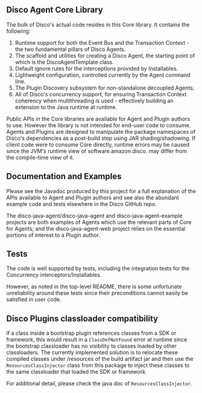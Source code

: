 ## Disco Agent Core Library

The bulk of Disco's actual code resides in this Core library. It contains the following:
 
1. Runtime support for both the Event Bus and the Transaction Context - the two fundamental pillars of Disco Agents.
1. The scaffold and utilities for creating a Disco Agent, the starting point of which is the DiscoAgentTemplate class.
1. Default ignore rules for the interceptions provided by Installables.
1. Lightweight configuration, controlled currently by the Agent command line.
1. The Plugin Discovery subsystem for non-standalone decoupled Agents.
1. All of Disco's concurrency support, for ensuring Transaction Context coherency when multithreading is
used - effectively building an extension to the Java runtime at runtime.

Public APIs in the Core libraries are available for Agent and Plugin authors to use. However the library
is not intended for end-user code to consume. Agents and Plugins are designed to manipulate the package namespaces
of Disco's dependencies as a post-build step using JAR shading/shadowing. If client code were to consume Core
directly, runtime errors may be caused since the JVM's runtime view of software.amazon.disco.<something> may differ
from the compile-time view of it.

## Documentation and Examples

Please see the Javadoc produced by this project for a full explanation of the APIs
available to Agent and Plugin authors and see also the abundant example code and tests
elsewhere in the Disco GitHub repo.

The disco-java-agent/disco-java-agent and disco-java-agent-example projects
are both examples of Agents which use the relevant parts of Core for Agents; and
the disco-java-agent-web project relies on the essential portions of interest to a Plugin author.

## Tests

The code is well supported by tests, including the integration tests for the Concurrency interceptors/Installables.

However, as noted in the top-level README, there is some unfortunate unreliability around these tests since their
preconditions cannot easily be satisfied in user code.

## Disco Plugins classloader compatibility
If a class inside a bootstrap plugin references classes from a SDK or framework, this would result in a `ClassDefNotFound` error at runtime 
since the bootstrap classloader has no visibility to classes loaded by other classloaders. The currently implemented solution is to relocate these
compiled classes under /resources of the build artifact jar and then use the `ResourcesClassInjector` class from this package to inject these classes
to the same classloader that loaded the SDK or framework.

For additional detail, please check the java doc of `ResourcesClassInjector`.
